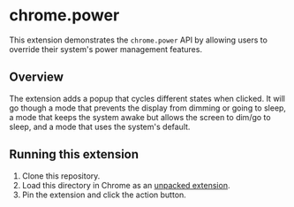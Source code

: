 # chrome.power

This extension demonstrates the `chrome.power` API by allowing users to override their system's power management features.

## Overview

The extension adds a popup that cycles different states when clicked. It will go though a mode that prevents the display from dimming or going to sleep, a mode that keeps the system awake but allows the screen to dim/go to sleep, and a mode that uses the system's default.

## Running this extension

1. Clone this repository.
2. Load this directory in Chrome as an [unpacked extension](https://developer.chrome.com/docs/extensions/mv3/getstarted/development-basics/#load-unpacked).
3. Pin the extension and click the action button.
